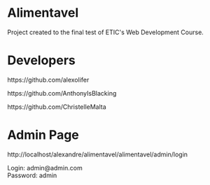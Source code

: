 # Alimentavel
 Project created to the final test of ETIC's Web Development Course.

# Developers
<p>https://github.com/alexolifer</p>
<p>https://github.com/AnthonyIsBlacking</p>
<p>https://github.com/ChristelleMalta</p>

# Admin Page
<p>http://localhost/alexandre/alimentavel/alimentavel/admin/login</p>
Login: admin@admin.com<br>
Password: admin
